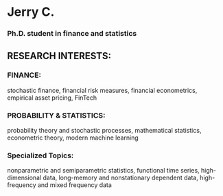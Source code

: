 # Jerry C.
### Ph.D. student in finance and statistics

## RESEARCH INTERESTS: 
### FINANCE: 
stochastic finance, financial risk measures, financial econometrics, empirical asset pricing, FinTech
### PROBABILITY & STATISTICS:
probability theory and stochastic processes, mathematical statistics, econometric theory, modern machine learning
### Specialized Topics: 
nonparametric and semiparametric statistics, functional time series, high-dimensional data, long-memory and nonstationary dependent data, high-frequency and mixed frequency data
  
